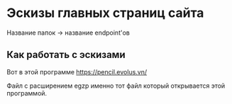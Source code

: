 # Эскизы главных страниц сайта

Название папок -> название endpoint'ов

## Как работать с эскизами

Вот в этой программе https://pencil.evolus.vn/

Файл с расширением egzp именно тот файл который открывается этой
программой.
